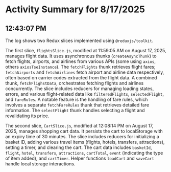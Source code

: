 # Activity Summary for 8/17/2025

## 12:43:07 PM
The log shows two Redux slices implemented using `@reduxjs/toolkit`.

The first slice, `flightsSlice.js`,  modified at 11:59:05 AM on August 17, 2025, manages flight data.  It uses asynchronous thunks (`createAsyncThunk`) to fetch flights, airports, and airlines from various APIs (some using `axios`, others `axiosTseInstance`).  The `fetchFlights` thunk retrieves flight fares; `fetchAirports` and `fetchAirlines` fetch airport and airline data respectively, often based on carrier codes extracted from the flight data.  A combined thunk, `fetchFlighstData`, orchestrates fetching flights and airlines concurrently.  The slice includes reducers for managing loading states, errors, and various flight-related data like `filteredFlights`, `selectedFlight`, and `fareRules`.  A notable feature is the handling of fare rules, which involves a separate `fetchFareRules` thunk that retrieves detailed fare information. The `selectFlight` thunk handles selecting a flight and revalidating its price.


The second slice, `CartSlice.js`, modified at 12:08:14 PM on August 17, 2025, manages shopping cart data. It persists the cart to localStorage with an expiry time of 30 minutes. The slice includes reducers for initializing a basket ID, adding various travel items (flights, hotels, transfers, attractions), setting a timer, and clearing the cart.  The cart data includes `basketId`, `flight`, `hotel`, `transfers`, `attractions`, `cartTotal`, `event` (indicating the type of item added), and `cartTimer`.  Helper functions `loadCart` and `saveCart` handle local storage interactions.

